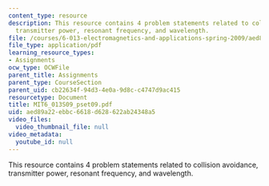 ```yaml
---
content_type: resource
description: This resource contains 4 problem statements related to collision avoidance,
  transmitter power, resonant frequency, and wavelength.
file: /courses/6-013-electromagnetics-and-applications-spring-2009/aed89a22ebbc6618d628622ab24348a5_MIT6_013S09_pset09.pdf
file_type: application/pdf
learning_resource_types:
- Assignments
ocw_type: OCWFile
parent_title: Assignments
parent_type: CourseSection
parent_uid: cb22634f-94d3-4e0a-9d8c-c4747d9ac415
resourcetype: Document
title: MIT6_013S09_pset09.pdf
uid: aed89a22-ebbc-6618-d628-622ab24348a5
video_files:
  video_thumbnail_file: null
video_metadata:
  youtube_id: null
---
```

This resource contains 4 problem statements related to collision avoidance, transmitter power, resonant frequency, and wavelength.

